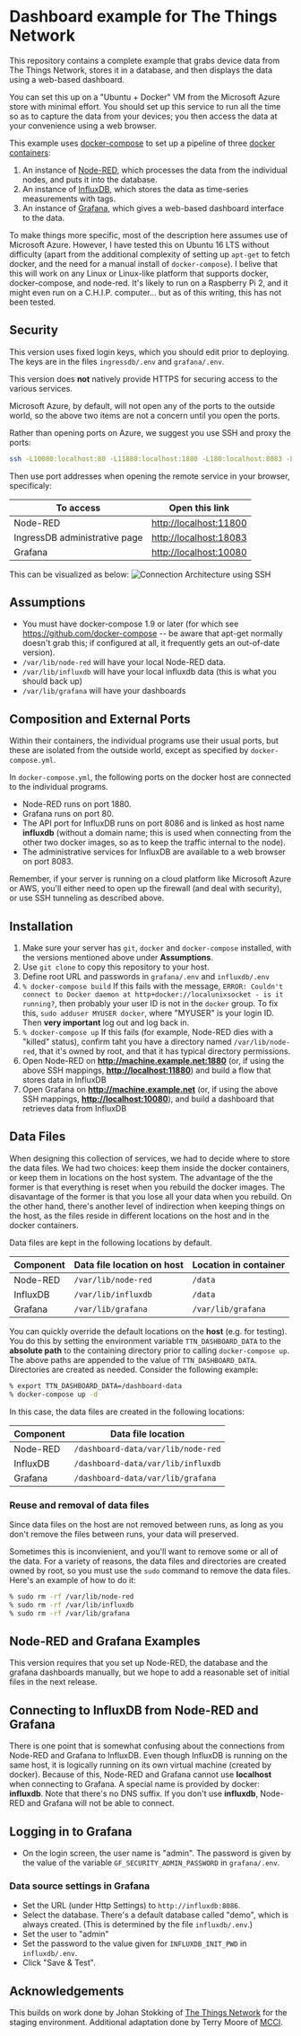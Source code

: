 # Dashboard example for The Things Network

This repository contains a complete example that grabs device data from The Things Network, stores it in a database, and then displays the data using a web-based dashboard.

You can set this up on a "Ubuntu + Docker" VM from the Microsoft Azure store with minimal effort. You should set up this service to run all the time so as to capture the data from your devices; you then access the data at your convenience using a web browser.

This example uses [docker-compose](https://docs.docker.com/compose/overview/) to set up a pipeline of three [docker containers](https://www.docker.com):

1. An instance of [Node-RED](http://nodered.org/), which processes the data from the individual nodes, and puts it into the database.
2. An instance of [InfluxDB](https://www.influxdata.com/), which stores the data as time-series measurements with tags.
3. An instance of [Grafana](http://grafana.org/), which gives a web-based dashboard interface to the data.

To make things more specific, most of the description here assumes use of Microsoft Azure. However, I have tested this on Ubuntu 16 LTS without difficulty (apart from the additional complexity of setting up `apt-get` to fetch docker, and the need for a manual install of `docker-compose`). I belive that this will work on any Linux or Linux-like platform that supports docker, docker-compose, and node-red. It's likely to run on a Raspberry Pi 2, and it might even run on a C.H.I.P. computer... but as of this writing, this has not been tested.

## Security
This version uses fixed login keys, which you should edit prior to deploying. The keys are in the files `ingressdb/.env` and `grafana/.env`.

This version does **not** natively provide HTTPS for securing access to the various services.

Microsoft Azure, by default, will not open any of the ports to the outside world, so the above two items are not a concern until you open the ports.

Rather than opening ports on Azure, we suggest you use SSH and proxy the ports:
```sh
ssh -L10080:localhost:80 -L11880:localhost:1880 -L180:localhost:8083 -L18086:localhost:8086 user@myhost.example.net
```
Then use port addresses when opening the remote service in your browser, specificaly:

To access | Open this link
----------|---------------
Node-RED | [http://localhost:11800](http://localhost:11800)
IngressDB administrative page | [http://localhost:18083](http://localhost:18083)
Grafana | [http://localhost:10080](http://localhost:10080)

This can be visualized as below:
![Connection Architecture using SSH](assets/Connection-architecture.png)

## Assumptions

* You must have docker-compose 1.9 or later (for which see https://github.com/docker-compose -- be aware that apt-get normally doesn't grab this; if configured at all, it frequently gets an out-of-date version).
* `/var/lib/node-red` will have your local Node-RED data.
* `/var/lib/influxdb` will have your local influxdb data (this is what you should back up)
* `/var/lib/grafana` will have your dashboards

## Composition and External Ports

Within their containers, the individual programs use their usual ports, but these are isolated from the outside world, except as specified by `docker-compose.yml`.

In `docker-compose.yml`, the following ports on the docker host are connected to the individual programs.

* Node-RED runs on port 1880.
* Grafana runs on port 80.
* The API port for InfluxDB runs on port 8086 and is linked as host name **influxdb** (without a domain name; this is used when connecting from the other two docker images, so as to keep the traffic internal to the node).
* The administrative services for InfluxDB are available to a web browser on port 8083.

Remember, if your server is running on a cloud platform like Microsoft Azure or AWS, you'll either need to open up the firewall (and deal with security), or use SSH tunneling as described above.

## Installation

1. Make sure your server has `git`, `docker` and `docker-compose` installed, with the versions mentioned above under **Assumptions**.
2. Use `git clone` to copy this repository to your host.
3. Define root URL and passwords in `grafana/.env` and `influxdb/.env`
4. `% docker-compose build`
   If this fails with the message, `ERROR: Couldn't connect to Docker daemon at http+docker://localunixsocket - is it running?`, then probably your user ID is not in the `docker` group. To fix this, `sudo adduser MYUSER docker`, where "MYUSER" is your login ID. Then **very important** log out and log back in.
5. `% docker-compose up`
   If this fails (for example, Node-RED dies with a "killed" status), confirm taht you have a directory named `/var/lib/node-red`, that it's owned by root, and that it has typical directory permissions.
6. Open Node-RED on **http://machine.example.net:1880** (or, if using the above SSH mappings, **[http://localhost:11880](http://localhost:11880)**) and build a flow that stores data in InfluxDB
7. Open Grafana on **http://machine.example.net** (or, if using the above SSH mappings, **[http://localhost:10080](http://localhost:10080)**), and build a dashboard that retrieves data from InfluxDB

## Data Files

When designing this collection of services, we had to decide where to store the data files. We had two choices: keep them inside the docker containers, or keep them in locations on the host system. The advantage of the the former is that everything is reset when you rebuild the docker images. The disavantage of the former is that you lose all your data when you rebuild. On the other hand, there's another level of indirection when keeping things on the host, as the files reside in different locations on the host and in the docker containers.

Data files are kept in the following locations by default.

Component | Data file location on host | Location in container
----------|----------------------------|----------------------
Node-RED | `/var/lib/node-red` | `/data`
InfluxDB | `/var/lib/influxdb`| `/data`
Grafana | `/var/lib/grafana`| `/var/lib/grafana`

You can quickly override the default locations on the **host** (e.g. for testing). You do this by setting the environment variable `TTN_DASHBOARD_DATA` to the **absolute path** to the containing directory prior to calling `docker-compose up`. The above paths are appended to the value of `TTN_DASHBOARD_DATA`. Directories are created as needed. Consider the following example:
```bash
% export TTN_DASHBOARD_DATA=/dashboard-data
% docker-compose up -d
```
In this case, the data files are created in the following locations:

Component | Data file location
----------|-------------------
Node-RED | `/dashboard-data/var/lib/node-red`
InfluxDB | `/dashboard-data/var/lib/influxdb`
Grafana | `/dashboard-data/var/lib/grafana`

### Reuse and removal of data files
Since data files on the host are not removed between runs, as long as you
don't remove the files between runs, your data will preserved.

Sometimes this is inconvienient, and you'll want to remove some or all of the
data. For a variety of reasons, the data files and directories are created owned by root, so you must use the `sudo` command to remove the data files. Here's an example of how to do it:
```bash
% sudo rm -rf /var/lib/node-red
% sudo rm -rf /var/lib/influxdb
% sudo rm -rf /var/lib/grafana
```

## Node-RED and Grafana Examples

This version requires that you set up Node-RED, the database and the grafana dashboards manually, but we hope to add a reasonable set of initial files in the next release.

## Connecting to InfluxDB from Node-RED and Grafana

There is one point that is somewhat confusing about the connections from Node-RED and Grafana to InfluxDB. Even though InfluxDB is running on the same host, it is logically running on its own virtual machine (created by docker). Because of this, Node-RED and Grafana cannot use **localhost** when connecting to Grafana. A special name is provided by docker: **influxdb**.  Note that there's no DNS suffix.  If you don't use **influxdb**, Node-RED and Grafana will not be able to connect.

## Logging in to Grafana
* On the login screen, the user name is "admin". The password is given by the value of the variable `GF_SECURITY_ADMIN_PASSWORD` in `grafana/.env`.

### Data source settings in Grafana
* Set the URL (under Http Settings) to `http://influxdb:8086`.
* Select the database. There's a default database called "demo", which is always created. (This is determined by the file `influxdb/.env`.)
* Set the user to "admin"
* Set the password to the value given for `INFLUXDB_INIT_PWD` in `influxdb/.env`.
* Click "Save & Test".


## Acknowledgements
This builds on work done by Johan Stokking of [The Things Network](www.thethingsnetwork.org) for the staging environment. Additional adaptation done by Terry Moore of [MCCI](www.mcci.com).


